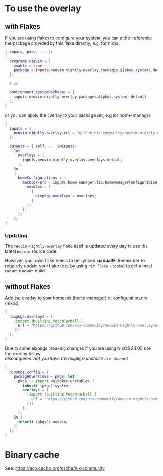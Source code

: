 # To use the overlay

## with Flakes

If you are using [flakes] to configure your system, you can either reference the
package provided by this flake directly, e.g. for nixos:

```nix
{ inputs, pkgs, ... }:
{
  programs.neovim = {
    enable = true;
    package = inputs.neovim-nightly-overlay.packages.${pkgs.system}.default;
  };

  # or

  environment.systemPackages = [
    inputs.neovim-nightly-overlay.packages.${pkgs.system}.default
  ];
}
```

or you can apply the overlay to your package set, e.g for home-manager:

```nix
{
  inputs = {
    neovim-nightly-overlay.url = "github:nix-community/neovim-nightly-overlay";
  };

  outputs = { self, ... }@inputs:
    let
      overlays = [
        inputs.neovim-nightly-overlay.overlays.default
      ];
    in
    {
      homeConfigurations = {
        macbook-pro = inputs.home-manager.lib.homeManagerConfiguration {
          modules = [
            {
              nixpkgs.overlays = overlays;
            }
          ];
        };
      };
    };
}
```

### Updating

The `neovim-nightly-overlay` flake itself is updated every day to use the latest `neovim` source code.

However, your own flake needs to be synced **manually**. Remember to regularly update your flake (e.g. by using `nix flake update`) to get a most recent neovim build.

## without Flakes

Add the overlay to your home.nix (home-manager) or configuration.nix (nixos):

```nix
{
  nixpkgs.overlays = [
    (import (builtins.fetchTarball {
      url = "https://github.com/nix-community/neovim-nightly-overlay/archive/master.tar.gz";
    }))
  ];
}
```
Due to some nixpkgs breaking changes if you are using NixOS 24.05 use the overlay below <br/>
*also requires that you have the nixpkgs-unstable `nix-channel`*
```nix
{
  nixpkgs.config = {
    packageOverrides = pkgs: let
      pkgs' = import <nixpkgs-unstable> {
        inherit (pkgs) system;
        overlays = [
          (import (builtins.fetchTarball {
            url = "https://github.com/nix-community/neovim-nightly-overlay/archive/master.tar.gz";
          }))
        ];
      };
    in {
      inherit (pkgs') neovim;
    };
  };
}
```

# Binary cache

See: https://app.cachix.org/cache/nix-community

[flakes]: https://wiki.nixos.org/wiki/Flakes
